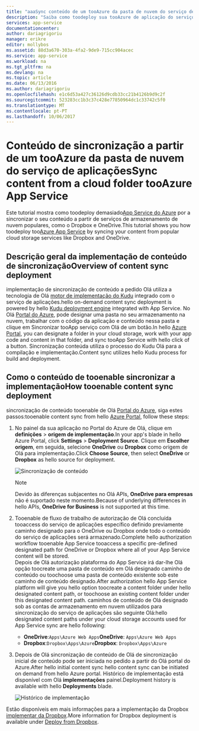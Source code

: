 ```yaml
---
title: "aaaSync conteúdo de um tooAzure da pasta de nuvem do serviço de aplicações"
description: "Saiba como toodeploy sua tooAzure de aplicação do serviço de aplicações através do conteúdo sincronizar a partir de uma pasta de nuvem."
services: app-service
documentationcenter: 
author: dariagrigoriu
manager: erikre
editor: mollybos
ms.assetid: 88d3a670-303a-4fa2-9de9-715cc904acec
ms.service: app-service
ms.workload: na
ms.tgt_pltfrm: na
ms.devlang: na
ms.topic: article
ms.date: 06/13/2016
ms.author: dariagrigoriu
ms.openlocfilehash: e1c6d53a427c36126d9cdb33cc21b4126b9d9c2f
ms.sourcegitcommit: 523283cc1b3c37c428e77850964dc1c33742c5f0
ms.translationtype: MT
ms.contentlocale: pt-PT
ms.lasthandoff: 10/06/2017
---
```

# <a name="sync-content-from-a-cloud-folder-tooazure-app-service"></a><span data-ttu-id="645e3-103">Conteúdo de sincronização a partir de um tooAzure da pasta de nuvem do serviço de aplicações</span><span class="sxs-lookup"><span data-stu-id="645e3-103">Sync content from a cloud folder tooAzure App Service</span></span>
<span data-ttu-id="645e3-104">Este tutorial mostra como toodeploy demasiado[App Service do Azure](http://go.microsoft.com/fwlink/?LinkId=529714) por a sincronizar o seu conteúdo a partir de serviços de armazenamento de nuvem populares, como o Dropbox e OneDrive.</span><span class="sxs-lookup"><span data-stu-id="645e3-104">This tutorial shows you how toodeploy too[Azure App Service](http://go.microsoft.com/fwlink/?LinkId=529714) by syncing your content from popular cloud storage services like Dropbox and OneDrive.</span></span> 

## <span data-ttu-id="645e3-105"><a name="overview"></a>Descrição geral da implementação de conteúdo de sincronização</span><span class="sxs-lookup"><span data-stu-id="645e3-105"><a name="overview"></a>Overview of content sync deployment</span></span>
<span data-ttu-id="645e3-106">implementação de sincronização de conteúdo a pedido Olá utiliza a tecnologia de Olá [motor de implementação do Kudu](https://github.com/projectkudu/kudu/wiki) integrado com o serviço de aplicações.</span><span class="sxs-lookup"><span data-stu-id="645e3-106">hello on-demand content sync deployment is powered by hello [Kudu deployment engine](https://github.com/projectkudu/kudu/wiki) integrated with App Service.</span></span> <span data-ttu-id="645e3-107">No Olá [Portal do Azure](https://portal.azure.com), pode designar uma pasta no seu armazenamento na nuvem, trabalhar com o código da aplicação e conteúdo nessa pasta e clique em Sincronizar tooApp serviço com Olá de um botão.</span><span class="sxs-lookup"><span data-stu-id="645e3-107">In hello [Azure Portal](https://portal.azure.com), you can designate a folder in your cloud storage, work with your app code and content in that folder, and sync tooApp Service with hello click of a button.</span></span> <span data-ttu-id="645e3-108">Sincronização conteúda utiliza o processo do Kudu Olá para a compilação e implementação.</span><span class="sxs-lookup"><span data-stu-id="645e3-108">Content sync utilizes hello Kudu process for build and deployment.</span></span> 

## <span data-ttu-id="645e3-109"><a name="contentsync"></a>Como o conteúdo de tooenable sincronizar a implementação</span><span class="sxs-lookup"><span data-stu-id="645e3-109"><a name="contentsync"></a>How tooenable content sync deployment</span></span>
<span data-ttu-id="645e3-110">sincronização de conteúdo tooenable de Olá [Portal do Azure](https://portal.azure.com), siga estes passos:</span><span class="sxs-lookup"><span data-stu-id="645e3-110">tooenable content sync from hello [Azure Portal](https://portal.azure.com), follow these steps:</span></span>

1. <span data-ttu-id="645e3-111">No painel da sua aplicação no Portal do Azure de Olá, clique em **definições** > **origem de implementação**.</span><span class="sxs-lookup"><span data-stu-id="645e3-111">In your app's blade in hello Azure Portal, click **Settings** > **Deployment Source**.</span></span> <span data-ttu-id="645e3-112">Clique em **Escolher origem**, em seguida, selecione **OneDrive** ou **Dropbox** como origem de Olá para implementação.</span><span class="sxs-lookup"><span data-stu-id="645e3-112">Click **Choose Source**, then select **OneDrive** or **Dropbox** as hello source for deployment.</span></span> 
   
    ![Sincronização de conteúdo](./media/app-service-deploy-content-sync/deployment_source.png)
   
   > [!NOTE]
   > <span data-ttu-id="645e3-114">Devido às diferenças subjacentes no Olá APIs, **OneDrive para empresas** não é suportado neste momento.</span><span class="sxs-lookup"><span data-stu-id="645e3-114">Because of underlying differences in hello APIs, **OneDrive for Business** is not supported at this time.</span></span> 
   > 
   > 
2. <span data-ttu-id="645e3-115">Tooenable de fluxo de trabalho de autorização de Olá concluída tooaccess do serviço de aplicações específico definido previamente caminho designado para o OneDrive ou Dropbox onde todo o conteúdo do serviço de aplicações será armazenado.</span><span class="sxs-lookup"><span data-stu-id="645e3-115">Complete hello authorization workflow tooenable App Service tooaccess a specific pre-defined designated path for OneDrive or Dropbox where all of your App Service content will be stored.</span></span>  
    <span data-ttu-id="645e3-116">Depois de Olá autorização plataforma do App Service irá dar-lhe Olá opção toocreate uma pasta de conteúdo em Olá designado caminho de conteúdo ou toochoose uma pasta de conteúdo existente sob este caminho de conteúdo designado.</span><span class="sxs-lookup"><span data-stu-id="645e3-116">After authorization hello App Service platform will give you hello option toocreate a content folder under hello designated content path, or toochoose an existing content folder under this designated content path.</span></span> <span data-ttu-id="645e3-117">caminhos de conteúdo de Olá designado sob as contas de armazenamento em nuvem utilizados para sincronização do serviço de aplicações são seguinte Olá:</span><span class="sxs-lookup"><span data-stu-id="645e3-117">hello designated content paths under your cloud storage accounts used for App Service sync are hello following:</span></span>  
   
   * <span data-ttu-id="645e3-118">**OneDrive**:`Apps\Azure Web Apps`</span><span class="sxs-lookup"><span data-stu-id="645e3-118">**OneDrive**: `Apps\Azure Web Apps`</span></span> 
   * <span data-ttu-id="645e3-119">**Dropbox**:`Dropbox\Apps\Azure`</span><span class="sxs-lookup"><span data-stu-id="645e3-119">**Dropbox**: `Dropbox\Apps\Azure`</span></span>
3. <span data-ttu-id="645e3-120">Depois de Olá sincronização de conteúdo de Olá de sincronização inicial de conteúdo pode ser iniciada no pedido a partir do Olá portal do Azure.</span><span class="sxs-lookup"><span data-stu-id="645e3-120">After hello initial content sync hello content sync can be initiated on demand from hello Azure portal.</span></span> <span data-ttu-id="645e3-121">Histórico de implementação está disponível com Olá **implementações** painel.</span><span class="sxs-lookup"><span data-stu-id="645e3-121">Deployment history is available with hello **Deployments** blade.</span></span>
   
    ![Histórico de implementação](./media/app-service-deploy-content-sync/onedrive_sync.png)

<span data-ttu-id="645e3-123">Estão disponíveis em mais informações para a implementação da Dropbox [implementar da Dropbox](http://blogs.msdn.com/b/windowsazure/archive/2013/03/19/new-deploy-to-windows-azure-web-sites-from-dropbox.aspx).</span><span class="sxs-lookup"><span data-stu-id="645e3-123">More information for Dropbox deployment is available under [Deploy from Dropbox](http://blogs.msdn.com/b/windowsazure/archive/2013/03/19/new-deploy-to-windows-azure-web-sites-from-dropbox.aspx).</span></span> 

